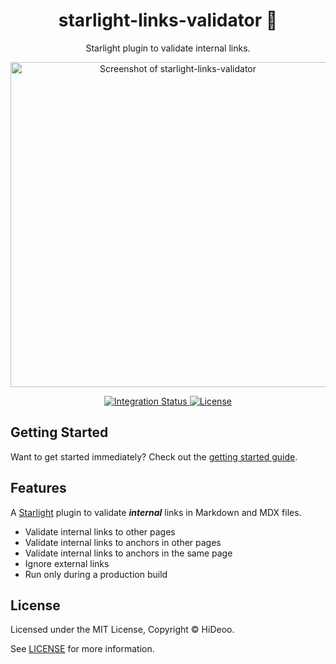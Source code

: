 <div align="center">
  <h1>starlight-links-validator 🦺</h1>
  <p>Starlight plugin to validate internal links.</p>
  <p>
    <a href="https://i.imgur.com/EgiTGeR.png" title="Screenshot of starlight-links-validator">
      <img alt="Screenshot of starlight-links-validator" src="https://i.imgur.com/EgiTGeR.png" width="520" />
    </a>
  </p>
</div>

<div align="center">
  <a href="https://github.com/HiDeoo/starlight-links-validator/actions/workflows/integration.yml">
    <img alt="Integration Status" src="https://github.com/HiDeoo/starlight-links-validator/actions/workflows/integration.yml/badge.svg" />
  </a>
  <a href="https://github.com/HiDeoo/starlight-links-validator/blob/main/LICENSE">
    <img alt="License" src="https://badgen.net/github/license/HiDeoo/starlight-links-validator" />
  </a>
  <br />
</div>

## Getting Started

Want to get started immediately? Check out the [getting started guide](https://starlight-links-validator.vercel.app/getting-started/).

## Features

A [Starlight](https://starlight.astro.build) plugin to validate **_internal_** links in Markdown and MDX files.

- Validate internal links to other pages
- Validate internal links to anchors in other pages
- Validate internal links to anchors in the same page
- Ignore external links
- Run only during a production build

## License

Licensed under the MIT License, Copyright © HiDeoo.

See [LICENSE](https://github.com/HiDeoo/starlight-links-validator/blob/main/LICENSE) for more information.
